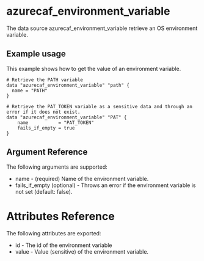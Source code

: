 # azurecaf_environment_variable

The data source azurecaf_environment_variable retrieve an OS environment variable.

## Example usage
This example shows how to get the value of an environment variable.

```hcl
# Retrieve the PATH variable
data "azurecaf_environment_variable" "path" {
  name = "PATH"
}

# Retrieve the PAT_TOKEN variable as a sensitive data and through an error if it does not exist.
data "azurecaf_environment_variable" "PAT" {
    name           = "PAT_TOKEN"
    fails_if_empty = true
}
```

## Argument Reference

The following arguments are supported:

* name - (required) Name of the environment variable.
* fails_if_empty (optional) - Throws an error if the environment variable is not set (default: false).

# Attributes Reference
The following attributes are exported:

* id - The id of the environment variable
* value - Value (sensitive) of the environment variable.

